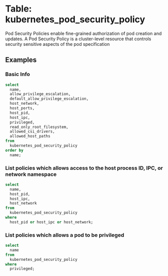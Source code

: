 # Table: kubernetes_pod_security_policy

Pod Security Policies enable fine-grained authorization of pod creation and updates. A Pod Security Policy is a cluster-level resource that controls security sensitive aspects of the pod specification

## Examples

### Basic Info

```sql
select
  name,
  allow_privilege_escalation,
  default_allow_privilege_escalation,
  host_network,
  host_ports,
  host_pid,
  host_ipc,
  privileged,
  read_only_root_filesystem,
  allowed_csi_drivers,
  allowed_host_paths
from
  kubernetes_pod_security_policy
order by
  name;
```

### List policies which allows access to the host process ID, IPC, or network namespace

```sql
select
  name,
  host_pid,
  host_ipc,
  host_network
from
  kubernetes_pod_security_policy
where
  host_pid or host_ipc or host_network;
```

### List policies which allows a pod to be privileged

```sql
select
  name
from
  kubernetes_pod_security_policy
where
  privileged;
```
